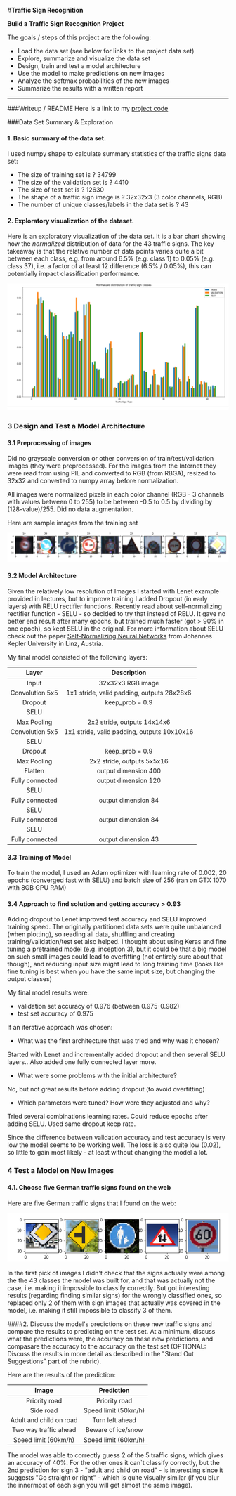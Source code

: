#**Traffic Sign Recognition** 

**Build a Traffic Sign Recognition Project**

The goals / steps of this project are the following:
* Load the data set (see below for links to the project data set)
* Explore, summarize and visualize the data set
* Design, train and test a model architecture
* Use the model to make predictions on new images
* Analyze the softmax probabilities of the new images
* Summarize the results with a written report


[//]: # (Image References)

[image1]: ./signdistribution.png "Traffic Sign Distribution (Train, Validation, Test)"
[image2]: ./signsamples.png "Sample Traffic Signs from Training Data"
[image3]: ./signpredictions.png "5 traffic signs downloaded from Internet"
[image4]: ./examples/placeholder.png "Traffic Sign 1"
[image5]: ./examples/placeholder.png "Traffic Sign 2"
[image6]: ./examples/placeholder.png "Traffic Sign 3"
[image7]: ./examples/placeholder.png "Traffic Sign 4"
[image8]: ./examples/placeholder.png "Traffic Sign 5"

---
###Writeup / README
Here is a link to my [project code](https://github.com/atveit/TrafficSignClassification/blob/master/Traffic_Sign_Classifier.ipynb)

###Data Set Summary & Exploration

#### 1. Basic summary of the data set. 

I used numpy shape to calculate summary statistics of the traffic
signs data set:

* The size of training set is ? 34799
* The size of the validation set is ? 4410
* The size of test set is ? 12630
* The shape of a traffic sign image is ? 32x32x3 (3 color channels, RGB)
* The number of unique classes/labels in the data set is ? 43

#### 2. Exploratory visualization of the dataset.

Here is an exploratory visualization of the data set. It is a bar chart showing how the *normalized* distribution of data for the 43 traffic signs. The key takeaway is that the relative number of data points varies quite a bit between each class, e.g. from around 6.5% (e.g. class 1) to 0.05% (e.g. class 37), i.e. a factor of at least 12 difference (6.5% / 0.05%), this can potentially impact classification performance. 

![alt text][image1]

### 3 Design and Test a Model Architecture

#### 3.1 Preprocessing of images
Did no grayscale conversion or other conversion of train/test/validation images  (they were preprocessed).  For the images from the Internet they were read from using PIL and converted to RGB (from RBGA), resized to 32x32 and converted to numpy array before normalization.

All images were normalized pixels in each color channel (RGB - 3 channels with values between 0 to 255) to be between -0.5 to 0.5 by dividing by (128-value)/255. Did no data augmentation.

Here are sample images from the training set

![alt text][image2]

#### 3.2 Model Architecture

Given the relatively low resolution of Images I started with Lenet example provided in lectures, but to improve training I added Dropout (in early layers) with RELU rectifier functions. Recently read about self-normalizing rectifier function - SELU - so decided to try that instead of RELU. It gave no better end result after many epochs, but trained much faster (got > 90% in one epoch), so kept SELU in the original. For more information about SELU check out the paper [Self-Normalizing Neural Networks](https://arxiv.org/pdf/1706.02515.pdf) from Johannes Kepler University in Linz, Austria. 

My final model consisted of the following layers:

| Layer         		|     Description	        					| 
|:---------------------:|:---------------------------------------------:| 
| Input         		| 32x32x3 RGB image   							| 
| Convolution 5x5     	| 1x1 stride, valid padding, outputs 28x28x6 	|
| Dropout     |		keep_prob = 0.9	    |
| SELU	|     |
| Max Pooling				| 2x2 stride, outputs 14x14x6 |
| Convolution 5x5     	| 1x1 stride, valid padding, outputs 10x10x16 	|
| SELU	|     |
| Dropout     |		keep_prob = 0.9	    |
| Max Pooling				| 2x2 stride, outputs 5x5x16 |
| Flatten | output dimension 400 |
| Fully connected | output dimension 120 |
| SELU |	  |
| Fully connected | output dimension 84 |
| SELU |	  |
| Fully connected | output dimension 84 |
| SELU |	  |
| Fully connected | output dimension 43 |

#### 3.3 Training of Model

To train the model, I used an Adam optimizer with learning rate of 0.002, 20 epochs (converged fast with SELU) and batch size of 256 (ran on GTX 1070 with 8GB GPU RAM)

#### 3.4 Approach to find solution and getting accuracy > 0.93
Adding dropout to Lenet improved test accuracy and SELU improved training speed. The originally partitioned data sets were quite unbalanced (when plotting), so reading all data, shuffling and creating training/validation/test set also helped. I thought about using Keras and fine tuning a pretrained model (e.g. inception 3), but it could be that a big model on such small images could lead to overfitting (not entirely sure about that though), and reducing input size might lead to long training time (looks like fine tuning is best when you have the same input size, but changing the output classes)

My final model results were:
* validation set accuracy of 0.976 (between 0.975-0.982)
* test set accuracy of 0.975

If an iterative approach was chosen:
* What was the first architecture that was tried and why was it chosen?

Started with Lenet and incrementally added dropout and then several SELU layers.. Also added one fully connected layer more.

* What were some problems with the initial architecture?

No, but not great results before adding dropout (to avoid overfitting)

* Which parameters were tuned? How were they adjusted and why?

Tried several combinations learning rates. Could reduce epochs after
adding SELU. Used same dropout keep rate.

Since the difference between validation accuracy and test accuracy is very low the model seems to be working well. The loss is also quite low (0.02), so little to gain most likely - at least without changing the model a lot.

### 4 Test a Model on New Images

#### 4.1. Choose five German traffic signs found on the web

Here are five German traffic signs that I found on the web:

![alt text][image3]

In the first pick of images I didn't check that the signs actually were among the the 43 classes the model was built for, and that was actually not the case, i.e. making it impossible to classify correctly. But got interesting results (regarding finding similar signs) for the wrongly classified ones, so replaced only 2 of them with sign images that actually was covered in the model, i.e. making it still impossible to classify 3 of them.

####2. Discuss the model's predictions on these new traffic signs and compare the results to predicting on the test set. At a minimum, discuss what the predictions were, the accuracy on these new predictions, and compasare the accuracy to the accuracy on the test set (OPTIONAL: Discuss the results in more detail as described in the "Stand Out Suggestions" part of the rubric).

Here are the results of the prediction:

| Image			        |     Prediction	        					| 
|:---------------------:|:---------------------------------------------:| 
| Priority road      		| Priority road
| Side road  | Speed limit (50km/h)
| Adult and child on road| Turn left ahead
| Two way traffic ahead| Beware of ice/snow
| Speed limit (60km/h)| Speed limit (60km/h)


The model was able to correctly guess 2 of the 5 traffic signs, which gives an accuracy of 40%. For the other ones it can`t classify correctly, but the 2nd prediction for sign 3 - "adult and child on road" - is interesting since it suggests "Go straight or right" - which is quite visually similar (if you blur the innermost of each sign you will get almost the same image).



